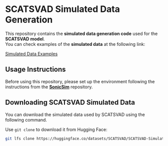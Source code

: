 # SCATSVAD Simulated Data Generation

This repository contains the **simulated data generation code** used for the **SCATSVAD model**.  
You can check examples of the **simulated data** at the following link:  

[Simulated Data Examples](https://scatsvad.github.io/DataSimu/) 

## Usage Instructions

Before using this repository, please set up the environment following the instructions from the **[SonicSim](https://github.com/JusperLee/SonicSim)** repository.

## Downloading SCATSVAD Simulated Data 

You can download the simulated data used by SCATSVAD using the following command.   

Use `git clone` to download it from Hugging Face:   

```bash
git lfs clone https://huggingface.co/datasets/SCATSVAD/SCATSVAD-Simulated-Data
```